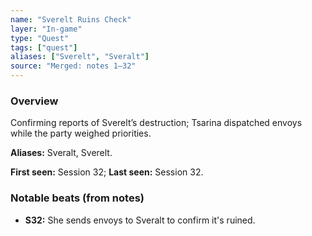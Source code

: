 ```yaml
---
name: "Sverelt Ruins Check"
layer: "In-game"
type: "Quest"
tags: ["quest"]
aliases: ["Sverelt", "Sveralt"]
source: "Merged: notes 1–32"
---
```

### Overview
Confirming reports of Sverelt’s destruction; Tsarina dispatched envoys while the party weighed priorities.

**Aliases:** Sveralt, Sverelt.

**First seen:** Session 32; **Last seen:** Session 32.

### Notable beats (from notes)
- **S32:** She sends envoys to Sveralt to confirm it's ruined.
